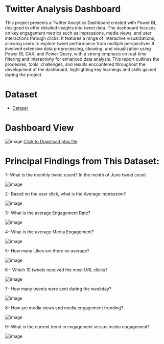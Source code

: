 
# Twitter Analysis Dashboard
This project presents a Twitter Analytics Dashboard created with Power BI, designed to offer detailed insights into tweet data. The dashboard focuses on key engagement metrics such as impressions, media views, and user interactions through clicks. It features a range of interactive visualizations, allowing users to explore tweet performance from multiple perspectives.It involved extensive data preprocessing, cleaning, and visualization using Power BI, DAX, and Power Query, with a strong emphasis on real-time filtering and interactivity for enhanced data analysis. This report outlines the processes, tools, challenges, and results encountered throughout the development of the dashboard, highlighting key learnings and skills gained during the project.
# Dataset

- <a href="https://github.com/mjahan11/-Twitter-Analysis-Dashboard/blob/main/SocialMedia.csv">Dataset</a>
# Dashboard View
![image](https://github.com/user-attachments/assets/13a25d61-0f8d-4c6d-868e-075985c9ca4c)
   <a href="https://github.com/mjahan11/-Twitter-Analysis-Dashboard/blob/main/Twitter%20Analysis%20Report.pbix">Click to Download pbix file </a>
 
# Principal Findings from This Dataset:

1- What is the monthly tweet count?
In the month of June tweet count

![image](https://github.com/user-attachments/assets/058067f6-12f5-4b0c-befa-1af9d8c8aa10)
  
2- Based on the user click, what is the Average impression?

![image](https://github.com/user-attachments/assets/bdf5da4c-032a-4217-9252-303984c9aa43)

3- What is the average Engagement Rate?

![image](https://github.com/user-attachments/assets/f49251b3-75e6-4873-9fb4-31ebd7c0ad9e)

4- What is the average Media Engagement?


![image](https://github.com/user-attachments/assets/df4c6311-1efe-460e-9f5a-65fcbb004c44)


5- How many Likes are there on average?

![image](https://github.com/user-attachments/assets/26bfede3-ef13-4d81-981c-28e612071b2f)

 6 - Which 10 tweets received the most URL clicks?

 ![image](https://github.com/user-attachments/assets/8c9259b3-e54e-4993-8d19-b382a281f9d9)
 
 7- How many tweets were sent during the weekday?

 ![image](https://github.com/user-attachments/assets/ca434330-73b9-4461-bfc0-026f6a3ce28d)
 
 8- How are media views and media engagement trending?

 ![image](https://github.com/user-attachments/assets/5eaff518-979f-4373-859a-8a46a62a349b)

 9- What is the current trend in engagement versus media engagement?

 ![image](https://github.com/user-attachments/assets/27cbf7b9-fd85-43b5-977d-f247025476e6)

 
